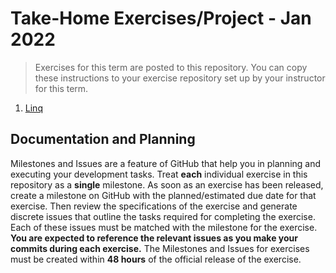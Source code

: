 # Take-Home Exercises/Project - Jan 2022

> Exercises for this term are posted to this repository. You can copy these instructions to your exercise repository set up by your instructor for this term.

1. [Linq](./Linq/ReadMe.md)


## Documentation and Planning

Milestones and Issues are a feature of GitHub that help you in planning and executing your development tasks. Treat **each** individual exercise in this repository as a **single** milestone. As soon as an exercise has been released, create a milestone on GitHub with the planned/estimated due date for that exercise. Then review the specifications of the exercise and generate discrete issues that outline the tasks required for completing the exercise. Each of these issues must be matched with the milestone for the exercise. **You are expected to reference the relevant issues as you make your commits during each exercise.**
The Milestones and Issues for exercises must be created within **48 hours** of the official release of the exercise.
